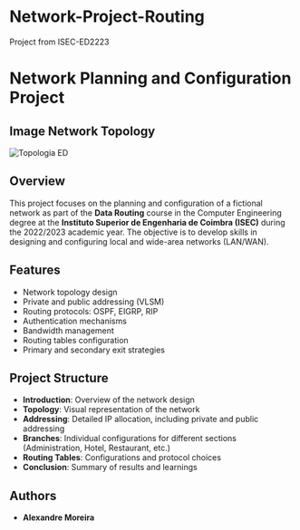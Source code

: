 # Network-Project-Routing
Project from ISEC-ED2223

# **Network Planning and Configuration Project**  
## **Image Network Topology**  
![Topologia ED](https://github.com/user-attachments/assets/aee9fdf9-853e-48c9-950d-7f430a5990ce)

## **Overview**  
This project focuses on the planning and configuration of a fictional network as part of the **Data Routing** course in the Computer Engineering degree at the **Instituto Superior de Engenharia de Coimbra (ISEC)** during the 2022/2023 academic year. The objective is to develop skills in designing and configuring local and wide-area networks (LAN/WAN).  

## **Features**  

- Network topology design  
- Private and public addressing (VLSM)  
- Routing protocols: OSPF, EIGRP, RIP  
- Authentication mechanisms  
- Bandwidth management  
- Routing tables configuration  
- Primary and secondary exit strategies  

## **Project Structure**  
- **Introduction**: Overview of the network design  
- **Topology**: Visual representation of the network  
- **Addressing**: Detailed IP allocation, including private and public addressing  
- **Branches**: Individual configurations for different sections (Administration, Hotel, Restaurant, etc.)  
- **Routing Tables**: Configurations and protocol choices  
- **Conclusion**: Summary of results and learnings  

## **Authors**  
- **Alexandre Moreira** 
